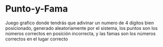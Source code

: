 # Punto-y-Fama
Juego grafico donde tendrás que adivinar un numero de 4 dígitos bien posicionado, generado aleatoriamente por el sistema, los puntos son los números correctos en posición incorrecta, y las famas son los números correctos en el lugar correcto
